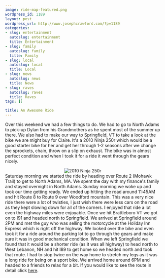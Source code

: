 ```yaml
--- 
image: ride-map-featured.png
wordpress_id: 1189
layout: post
wordpress_url: http://www.josephcrawford.com/?p=1189
categories: 
- slug: entertainment
  autoslug: entertainment
  title: Entertainment
- slug: family
  autoslug: family
  title: Family
- slug: local
  autoslug: local
  title: Local
- slug: news
  autoslug: news
  title: News
- slug: raves
  autoslug: raves
  title: Raves
tags: []

title: An Awesome Ride
---
```

Over this weekend we had a few things to do.  We had to go to North Adams to pick-up Dylan from his Grandmothers as he spent most of the summer up there.  We also had to make our way to Springfield, VT to take a look at the bike we are might buy for Claire.  It's a 2010 Ninja 250r which would be a good starter bike for her and get her through 1-2 seasons after we change the sprockets, chain, throw on a slip on exhaust.  The bike was in almost perfect condition and when I took it for a ride it went through the gears nicely.<!--more--><div align="center">![2010 Ninja 250r](http://www.josephcrawford.com/wp-content/uploads/2010/08/bike.jpg "2010 Ninja 250r")</div>Saturday morning we started the ride by heading over Route 2 (Mohawk Trail) to get to North Adams, MA.  We spent the day with my finance's family and stayed overnight in North Adams.  Sunday morning we woke up and took our time getting ready.  We ended up hitting the road around 11:45AM and hit Route 8 to Route 9 over Woodford mountain.  This was a very nice ride there were a lot of twisties, I just wish there were less cars on the road as they kept slowing down for all of the corners.  I enjoyed that ride a lot even the highway miles were enjoyable.  Once we hit Brattleboro VT we got on to I91 and headed north to Springfield.  We arrived at Springfield around 2PM and met the guy who was selling the motorcycle at the Holiday Inn Express which is right off the highway.  We looked over the bike and even took it for a ride around the parking lot to go through the gears and make sure it was in good mechanical condition.  When we left Springfield we found that it would be a shorter ride (as it was all highway) to head north to West Lebanon, NH and hit I89 to get home so we headed north and took that route.  I had to stop twice on the way home to stretch my legs as it was a long ride for being on a sport bike.  We arrived home around 6PM and headed to a friends to relax for a bit.  If you would like to see the route in detail click [here](http://bit.ly/bbP6U2).
